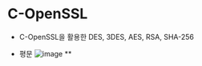 # C-OpenSSL
* C-OpenSSL을 활용한 DES, 3DES, AES, RSA, SHA-256

* 평문
![image](https://user-images.githubusercontent.com/59761622/134145383-c13ea21f-d7da-43a8-ad42-205e168063a0.png)
**
